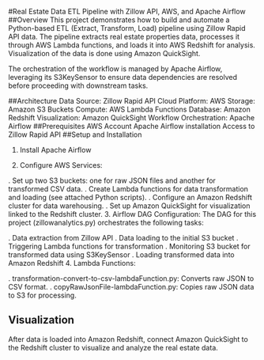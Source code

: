 #Real Estate Data ETL Pipeline with Zillow API, AWS, and Apache Airflow
##Overview
This project demonstrates how to build and automate a Python-based ETL (Extract, Transform, Load) pipeline using Zillow Rapid API data. The pipeline extracts real estate properties data, processes it through AWS Lambda functions, and loads it into AWS Redshift for analysis. Visualization of the data is done using Amazon QuickSight.

The orchestration of the workflow is managed by Apache Airflow, leveraging its S3KeySensor to ensure data dependencies are resolved before proceeding with downstream tasks.

##Architecture
Data Source: Zillow Rapid API
Cloud Platform: AWS
  Storage: Amazon S3 Buckets
  Compute: AWS Lambda Functions
  Database: Amazon Redshift
  Visualization: Amazon QuickSight
  Workflow Orchestration: Apache Airflow
##Prerequisites
  AWS Account
  Apache Airflow installation
  Access to Zillow Rapid API
##Setup and Installation
  1. Install Apache Airflow

  2. Configure AWS Services:

. Set up two S3 buckets: one for raw JSON files and another for transformed CSV data.
. Create Lambda functions for data transformation and loading (see attached Python scripts).
. Configure an Amazon Redshift cluster for data warehousing.
. Set up Amazon QuickSight for visualization linked to the Redshift cluster.
  3. Airflow DAG Configuration:
The DAG for this project (zillowanalytics.py) orchestrates the following tasks:

. Data extraction from Zillow API
. Data loading to the initial S3 bucket
. Triggering Lambda functions for transformation
. Monitoring S3 bucket for transformed data using S3KeySensor
. Loading transformed data into Amazon Redshift
  4. Lambda Functions:

. transformation-convert-to-csv-lambdaFunction.py: Converts raw JSON to CSV format.
. copyRawJsonFile-lambdaFunction.py: Copies raw JSON data to S3 for processing.

## Visualization
After data is loaded into Amazon Redshift, connect Amazon QuickSight to the Redshift cluster to visualize and analyze the real estate data.

